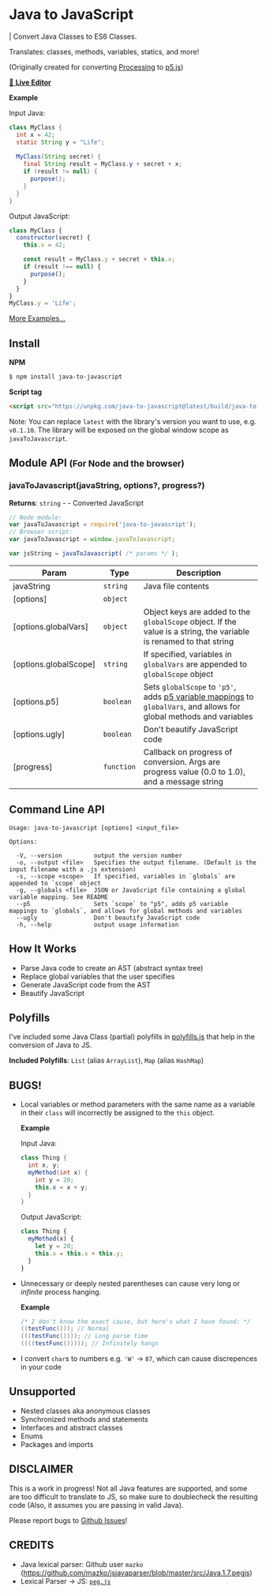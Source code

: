 # Java to JavaScript
| Convert Java Classes to ES6 Classes.

Translates: classes, methods, variables, statics, and more!

(Originally created for converting [Processing](https://processing.org/) to [p5.js](https://p5js.org/))

[🔗 __Live Editor__](https://wyattades.github.io/java-to-javascript/)

__Example__

Input Java:
```java
class MyClass {
  int x = 42;
  static String y = "Life";
  
  MyClass(String secret) {
    final String result = MyClass.y + secret + x;
    if (result != null) {
      purpose();
    }
  }
}
```
Output JavaScript:
```javascript
class MyClass {
  constructor(secret) {
    this.x = 42;

    const result = MyClass.y + secret + this.x;
    if (result !== null) {
      purpose();
    }
  }
}
MyClass.y = 'Life';
```
[More Examples...](./examples)

## Install
__NPM__
```bash
$ npm install java-to-javascript
```
__Script tag__
```html
<script src="https://unpkg.com/java-to-javascript@latest/build/java-to-javascript.min.js"></script>
```
Note: You can replace `latest` with the library's version you want to use, e.g. `v0.1.10`. The library will be exposed on the global window scope as `javaToJavascript`.

## Module API <small>(For Node and the browser)</small>

### javaToJavascript(javaString, options?, progress?)
**Returns**: <code>string</code> - - Converted JavaScript  

```js
// Node module:
var javaToJavascript = require('java-to-javascript');
// Browser script:
var javaToJavascript = window.javaToJavascript;

var jsString = javaToJavascript( /* params */ );
```

| Param | Type | Description |
| --- | --- | --- |
| javaString | <code>string</code> | Java file contents |
| [options] | <code>object</code> |  |
| [options.globalVars] | <code>object</code> | Object keys are added to the `globalScope` object.  If the value is a string, the variable is renamed to that string |
| [options.globalScope] | <code>string</code> | If specified, variables in `globalVars` are appended to `globalScope` object |
| [options.p5] | <code>boolean</code> | Sets `globalScope` to `'p5'`, adds [p5 variable mappings](./p5_globals.js) to `globalVars`, and allows for global methods and variables |
| [options.ugly] | <code>boolean</code> | Don't beautify JavaScript code |
| [progress] | <code>function</code> | Callback on progress of conversion. Args are progress value (0.0 to 1.0), and a message string |

## Command Line API
```
Usage: java-to-javascript [options] <input_file>

Options:

  -V, --version         output the version number
  -o, --output <file>   Specifies the output filename. (Default is the input filename with a .js extension)
  -s, --scope <scope>   If specified, variables in `globals` are appended to `scope` object
  -g, --globals <file>  JSON or JavaScript file containing a global variable mapping. See README
  --p5                  Sets `scope` to "p5", adds p5 variable mappings to `globals`, and allows for global methods and variables
  --ugly                Don't beautify JavaScript code
  -h, --help            output usage information
```

## How It Works
- Parse Java code to create an AST (abstract syntax tree) 
- Replace global variables that the user specifies
- Generate JavaScript code from the AST
- Beautify JavaScript

## Polyfills
I've included some Java Class (partial) polyfills in [polyfills.js](./polyfills.js) that help in the conversion of Java to JS.

__Included Polyfills__: `List` (alias `ArrayList`), `Map` (alias `HashMap`)

## BUGS!
- Local variables or method parameters with the same name as a variable in their `class` will incorrectly be assigned to the `this` object.
  
  __Example__

  Input Java:
  ```java
  class Thing {
    int x, y;
    myMethod(int x) {
      int y = 20;
      this.x = x + y;
    }
  }
  ```
  Output JavaScript:
  ```javascript
  class Thing {
    myMethod(x) {
      let y = 20;
      this.x = this.x + this.y;
    }
  }
  ```

- Unnecessary or deeply nested parentheses can cause very long or *infinite* process hanging.
  
  __Example__
  ```java
  /* I don't know the exact cause, but here's what I have found: */
  ((testFunc())); // Normal
  (((testFunc()))); // Long parse time
  ((((testFunc())))); // Infinitely hangs
  ```
- I convert `char`s to numbers e.g. `'W'` -> `87`, which can cause discrepences in your code

## Unsupported
- Nested classes aka anonymous classes
- Synchronized methods and statements
- Interfaces and abstract classes
- Enums
- Packages and imports

## DISCLAIMER
This is a work in progress! Not all Java features are supported, and some are too difficult to translate to JS, so make sure to doublecheck the resulting code (Also, it assumes you are passing in valid Java).

Please report bugs to [Github Issues](https://github.com/wyattades/java-to-javascript/issues)!

## CREDITS
- Java lexical parser: Github user `mazko` (https://github.com/mazko/jsjavaparser/blob/master/src/Java.1.7.pegjs)
- Lexical Parser -> JS: [`peg.js`](https://pegjs.org/)
